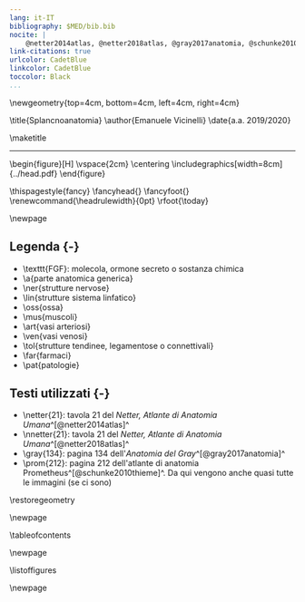 ```yaml
---
lang: it-IT
bibliography: $MED/bib.bib
nocite: |
    @netter2014atlas, @netter2018atlas, @gray2017anatomia, @schunke2010thieme
link-citations: true
urlcolor: CadetBlue
linkcolor: CadetBlue
toccolor: Black
...
```


<!-- Nuova geometria per avere la copertina centrata -->
\newgeometry{top=4cm, bottom=4cm, left=4cm, right=4cm}

\title{Splancnoanatomia}
\author{Emanuele Vicinelli}
\date{a.a. 2019/2020}

\maketitle

* * * *

\begin{figure}[H]
\vspace{2cm}
\centering
\includegraphics[width=8cm]{../head.pdf}
\end{figure}


<!-- Data in cui il pdf è stato compilato-->
\thispagestyle{fancy}
\fancyhead{}
\fancyfoot{}
\renewcommand{\headrulewidth}{0pt}
\rfoot{\today}

\newpage

## Legenda {-}
- \texttt{FGF}: molecola, ormone secreto o sostanza chimica
- \a{parte anatomica generica}
- \ner{strutture nervose}
- \lin{strutture sistema linfatico}
- \oss{ossa}
- \mus{muscoli}
- \art{vasi arteriosi}
- \ven{vasi venosi}
- \tol{strutture tendinee, legamentose o connettivali}
- \far{farmaci}
- \pat{patologie}

## Testi utilizzati {-}
- \netter{21}: tavola 21 del _Netter, Atlante di Anatomia Umana_^[@netter2014atlas]^
- \nnetter{21}: tavola 21 del _Netter, Atlante di Anatomia Umana_^[@netter2018atlas]^
- \gray{134}: pagina 134 dell'_Anatomia del Gray_^[@gray2017anatomia]^
- \prom{212}: pagina 212 dell'atlante di anatomia Prometheus^[@schunke2010thieme]^. Da qui vengono anche quasi tutte le immagini (se ci sono)

\restoregeometry

\newpage

\tableofcontents

\newpage

\listoffigures

\newpage
